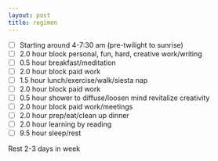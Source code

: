 ```yaml
---
layout: post
title: regimen
---
```


- [ ] Starting around 4-7:30 am (pre-twilight to sunrise)
- [ ] 2.0 hour block personal, fun, hard, creative work/writing
- [ ] 0.5 hour breakfast/meditation
- [ ] 2.0 hour block paid work
- [ ] 1.5 hour lunch/exercise/walk/siesta nap
- [ ] 2.0 hour block paid work
- [ ] 0.5 hour shower to diffuse/loosen mind revitalize creativity
- [ ] 2.0 hour block paid work/meetings
- [ ] 2.0 hour prep/eat/clean up dinner
- [ ] 2.0 hour learning by reading
- [ ] 9.5 hour sleep/rest

Rest 2-3 days in week
